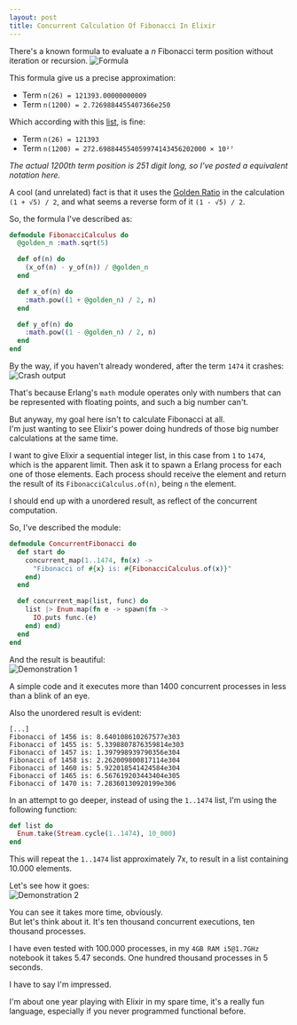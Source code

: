 ```yaml
---
layout: post
title: Concurrent Calculation Of Fibonacci In Elixir
---
```


There's a known formula to evaluate a *n* Fibonacci term position without iteration or recursion.
![Formula](https://s30.postimage.org/ndks6gohd/fib_formula.jpg)

This formula give us a precise approximation:  
+ Term `n(26) = 121393.00000000009`
+ Term `n(1200) = 2.7269884455407366e250`

Which according with this [list](https://oeis.org/A000045/b000045.txt), is fine:  
+ Term `n(26) = 121393`
+ Term `n(1200) = 272.698844554059974143456202000 × 10²⁷`

*The actual 1200th term position is 251 digit long, so I've posted a equivalent notation here.*

A cool (and unrelated) fact is that it uses the [Golden Ratio](https://en.wikipedia.org/wiki/Golden_ratio) in the calculation `(1 + √5) / 2`, and what seems a reverse form of it `(1 - √5) / 2`.

So, the formula I've described as:
```elixir
defmodule FibonacciCalculus do
  @golden_n :math.sqrt(5)

  def of(n) do
    (x_of(n) - y_of(n)) / @golden_n
  end

  def x_of(n) do
    :math.pow((1 + @golden_n) / 2, n)
  end

  def y_of(n) do
    :math.pow((1 - @golden_n) / 2, n)
  end
end
```

By the way, if you haven't already wondered, after the term `1474` it crashes:  
![Crash output](https://s26.postimage.org/4g4r3i049/Screen_Shot_2017-09-21_at_02.16.56.png)

That's because Erlang's `math` module operates only with numbers that can be represented with floating points, and such a big number can't.

But anyway, my goal here isn't to calculate Fibonacci at all.  
I'm just wanting to see Elixir's power doing hundreds of those big number calculations at the same time.

I want to give Elixir a sequential integer list, in this case from `1` to `1474`, which is the apparent limit. Then ask it to spawn a Erlang process for each one of those elements. Each process should receive the element and return the result of its `FibonacciCalculus.of(n)`, being `n` the element.

I should end up with a unordered result, as reflect of the concurrent computation.

So, I've described the module:
```elixir
defmodule ConcurrentFibonacci do
  def start do
    concurrent_map(1..1474, fn(x) ->
      "Fibonacci of #{x} is: #{FibonacciCalculus.of(x)}"
    end)
  end

  def concurrent_map(list, func) do
    list |> Enum.map(fn e -> spawn(fn ->
      IO.puts func.(e)
    end) end)
  end
end
```

And the result is beautiful:  
![Demonstration 1](https://media.giphy.com/media/l378rfb3u84kmLFAY/giphy.gif)

A simple code and it executes more than 1400 concurrent processes in less than a blink of an eye.

Also the unordered result is evident:
```
[...]
Fibonacci of 1456 is: 8.640108610267577e303
Fibonacci of 1455 is: 5.3398807876359814e303
Fibonacci of 1457 is: 1.397998939790356e304
Fibonacci of 1458 is: 2.262009800817114e304
Fibonacci of 1460 is: 5.922018541424584e304
Fibonacci of 1465 is: 6.567619203443404e305
Fibonacci of 1470 is: 7.28360130920199e306
```

In an attempt to go deeper, instead of using the `1..1474` list, I'm using the following function:
```elixir
def list do
  Enum.take(Stream.cycle(1..1474), 10_000)
end
```

This will repeat the `1..1474` list approximately 7x, to result in a list containing 10.000 elements.

Let's see how it goes:  
![Demonstration 2](https://media.giphy.com/media/3ov9k2pMG5VDnD6ZyM/giphy.gif)

You can see it takes more time, obviously.  
But let's think about it. It's ten thousand concurrent executions, ten thousand processes.

I have even tested with 100.000 processes, in my `4GB RAM i5@1.7GHz` notebook it takes 5.47 seconds. One hundred thousand processes in 5 seconds.

I have to say I'm impressed.

I'm about one year playing with Elixir in my spare time, it's a really fun language, especially if you never programmed functional before.
